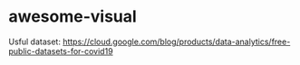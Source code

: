 # awesome-visual
Usful dataset: https://cloud.google.com/blog/products/data-analytics/free-public-datasets-for-covid19
